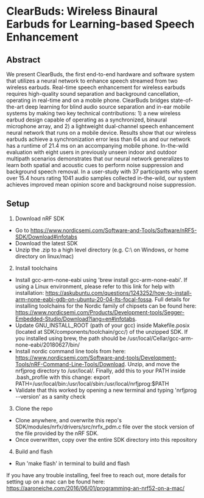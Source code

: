 # ClearBuds: Wireless Binaural Earbuds for Learning-based Speech Enhancement

## Abstract
We present ClearBuds, the first  end-to-end hardware and software system that utilizes a neural network to enhance speech streamed from two wireless earbuds. Real-time speech enhancement for wireless earbuds  requires high-quality sound separation and background  cancellation, operating in real-time and on a mobile phone.  ClearBuds bridges state-of-the-art deep learning for blind audio source separation and in-ear mobile systems by making two key technical  contributions: 1) a new wireless earbud design capable of operating as a synchronized, binaural microphone array, and 2) a lightweight dual-channel speech enhancement neural network that runs on a mobile device. Results show that our wireless earbuds  achieve a  synchronization error less than 64 us and
our network has a runtime of 21.4 ms on an accompanying mobile phone. In-the-wild evaluation with eight users in  previously unseen indoor and outdoor multipath scenarios demonstrates that our neural network generalizes to learn both spatial and acoustic cues to  perform noise suppression and background speech removal. In a  user-study with 37 participants  who spent over 15.4  hours rating  1041   audio samples collected in-the-wild, our system achieves improved mean opinion score and background   noise  suppression.

## Setup
1. Download nRF SDK
-  Go to https://www.nordicsemi.com/Software-and-Tools/Software/nRF5-SDK/Download#infotabs
-  Download the latest SDK
-  Unzip the .zip to a high level directory (e.g. C:\ on Windows, or home directory on linux/mac)
2. Install toolchains
-  Install gcc-arm-none-eabi using 'brew install gcc-arm-none-eabi'. If using a Linux environment, please refer to this link for help with installation: https://askubuntu.com/questions/1243252/how-to-install-arm-none-eabi-gdb-on-ubuntu-20-04-lts-focal-fossa. Full details for installing toolchains for the Nordic family of chipsets can be found here: https://www.nordicsemi.com/Products/Development-tools/Segger-Embedded-Studio/Download?lang=en#infotabs.
-  Update GNU_INSTALL_ROOT (path of your gcc) inside Makefile.posix (located at SDK/components/toolchain/gcc/) of the unzipped SDK. If you installed using brew, the path should be /usr/local/Cellar/gcc-arm-none-eabi/20180627/bin/
-  Install nordic command line tools from here: https://www.nordicsemi.com/Software-and-tools/Development-Tools/nRF-Command-Line-Tools/Download. Unzip, and move the nrfjprog directory to /usr/local/. Finally, add this to your PATH inside .bash_profile with this change: export PATH=/usr/local/bin:/usr/local/sbin:/usr/local/nrfjprog:$PATH
-  Validate that this worked by opening a new terminal and typing 'nrfjprog --version' as a sanity check
3. Clone the repo
-  Clone anywhere, and overwrite this repo's SDK/modules/nrfx/drivers/src/nrfx_pdm.c file over the stock version of the file provided by the nRF SDK.
- Once overwritten, copy over the entire SDK directory into this repository
4. Build and flash
-  Run 'make flash' in terminal to build and flash

If you have any trouble installing, feel free to reach out, more details for setting up on a mac can be found here: https://aaroneiche.com/2016/06/01/programming-an-nrf52-on-a-mac/
